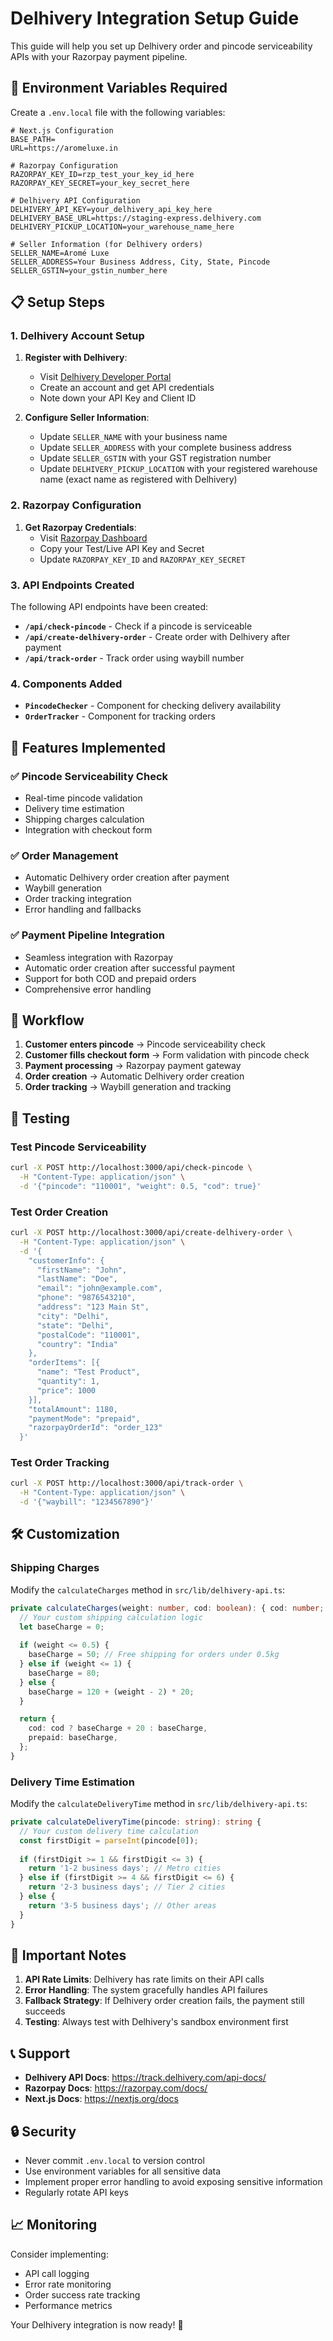 # Delhivery Integration Setup Guide

This guide will help you set up Delhivery order and pincode serviceability APIs with your Razorpay payment pipeline.

## 🔧 Environment Variables Required

Create a `.env.local` file with the following variables:

```env
# Next.js Configuration
BASE_PATH=
URL=https://aromeluxe.in

# Razorpay Configuration
RAZORPAY_KEY_ID=rzp_test_your_key_id_here
RAZORPAY_KEY_SECRET=your_key_secret_here

# Delhivery API Configuration
DELHIVERY_API_KEY=your_delhivery_api_key_here
DELHIVERY_BASE_URL=https://staging-express.delhivery.com
DELHIVERY_PICKUP_LOCATION=your_warehouse_name_here

# Seller Information (for Delhivery orders)
SELLER_NAME=Aromé Luxe
SELLER_ADDRESS=Your Business Address, City, State, Pincode
SELLER_GSTIN=your_gstin_number_here
```

## 📋 Setup Steps

### 1. Delhivery Account Setup

1. **Register with Delhivery**:
   - Visit [Delhivery Developer Portal](https://track.delhivery.com/api-docs/)
   - Create an account and get API credentials
   - Note down your API Key and Client ID

2. **Configure Seller Information**:
   - Update `SELLER_NAME` with your business name
   - Update `SELLER_ADDRESS` with your complete business address
   - Update `SELLER_GSTIN` with your GST registration number
   - Update `DELHIVERY_PICKUP_LOCATION` with your registered warehouse name (exact name as registered with Delhivery)

### 2. Razorpay Configuration

1. **Get Razorpay Credentials**:
   - Visit [Razorpay Dashboard](https://dashboard.razorpay.com/app/keys)
   - Copy your Test/Live API Key and Secret
   - Update `RAZORPAY_KEY_ID` and `RAZORPAY_KEY_SECRET`

### 3. API Endpoints Created

The following API endpoints have been created:

- **`/api/check-pincode`** - Check if a pincode is serviceable
- **`/api/create-delhivery-order`** - Create order with Delhivery after payment
- **`/api/track-order`** - Track order using waybill number

### 4. Components Added

- **`PincodeChecker`** - Component for checking delivery availability
- **`OrderTracker`** - Component for tracking orders

## 🚀 Features Implemented

### ✅ Pincode Serviceability Check
- Real-time pincode validation
- Delivery time estimation
- Shipping charges calculation
- Integration with checkout form

### ✅ Order Management
- Automatic Delhivery order creation after payment
- Waybill generation
- Order tracking integration
- Error handling and fallbacks

### ✅ Payment Pipeline Integration
- Seamless integration with Razorpay
- Automatic order creation after successful payment
- Support for both COD and prepaid orders
- Comprehensive error handling

## 🔄 Workflow

1. **Customer enters pincode** → Pincode serviceability check
2. **Customer fills checkout form** → Form validation with pincode check
3. **Payment processing** → Razorpay payment gateway
4. **Order creation** → Automatic Delhivery order creation
5. **Order tracking** → Waybill generation and tracking

## 🧪 Testing

### Test Pincode Serviceability
```bash
curl -X POST http://localhost:3000/api/check-pincode \
  -H "Content-Type: application/json" \
  -d '{"pincode": "110001", "weight": 0.5, "cod": true}'
```

### Test Order Creation
```bash
curl -X POST http://localhost:3000/api/create-delhivery-order \
  -H "Content-Type: application/json" \
  -d '{
    "customerInfo": {
      "firstName": "John",
      "lastName": "Doe",
      "email": "john@example.com",
      "phone": "9876543210",
      "address": "123 Main St",
      "city": "Delhi",
      "state": "Delhi",
      "postalCode": "110001",
      "country": "India"
    },
    "orderItems": [{
      "name": "Test Product",
      "quantity": 1,
      "price": 1000
    }],
    "totalAmount": 1180,
    "paymentMode": "prepaid",
    "razorpayOrderId": "order_123"
  }'
```

### Test Order Tracking
```bash
curl -X POST http://localhost:3000/api/track-order \
  -H "Content-Type: application/json" \
  -d '{"waybill": "1234567890"}'
```

## 🛠️ Customization

### Shipping Charges
Modify the `calculateCharges` method in `src/lib/delhivery-api.ts`:

```typescript
private calculateCharges(weight: number, cod: boolean): { cod: number; prepaid: number } {
  // Your custom shipping calculation logic
  let baseCharge = 0;
  
  if (weight <= 0.5) {
    baseCharge = 50; // Free shipping for orders under 0.5kg
  } else if (weight <= 1) {
    baseCharge = 80;
  } else {
    baseCharge = 120 + (weight - 2) * 20;
  }

  return {
    cod: cod ? baseCharge + 20 : baseCharge,
    prepaid: baseCharge,
  };
}
```

### Delivery Time Estimation
Modify the `calculateDeliveryTime` method in `src/lib/delhivery-api.ts`:

```typescript
private calculateDeliveryTime(pincode: string): string {
  // Your custom delivery time calculation
  const firstDigit = parseInt(pincode[0]);
  
  if (firstDigit >= 1 && firstDigit <= 3) {
    return '1-2 business days'; // Metro cities
  } else if (firstDigit >= 4 && firstDigit <= 6) {
    return '2-3 business days'; // Tier 2 cities
  } else {
    return '3-5 business days'; // Other areas
  }
}
```

## 🚨 Important Notes

1. **API Rate Limits**: Delhivery has rate limits on their API calls
2. **Error Handling**: The system gracefully handles API failures
3. **Fallback Strategy**: If Delhivery order creation fails, the payment still succeeds
4. **Testing**: Always test with Delhivery's sandbox environment first

## 📞 Support

- **Delhivery API Docs**: https://track.delhivery.com/api-docs/
- **Razorpay Docs**: https://razorpay.com/docs/
- **Next.js Docs**: https://nextjs.org/docs

## 🔒 Security

- Never commit `.env.local` to version control
- Use environment variables for all sensitive data
- Implement proper error handling to avoid exposing sensitive information
- Regularly rotate API keys

## 📈 Monitoring

Consider implementing:
- API call logging
- Error rate monitoring
- Order success rate tracking
- Performance metrics

Your Delhivery integration is now ready! 🎉

